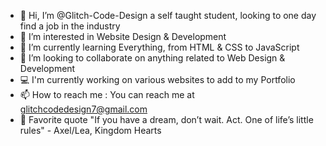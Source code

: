 - 👋 Hi, I’m @Glitch-Code-Design a self taught student, looking to one day find a job in the industry
- 👀 I’m interested in Website Design & Development
- 🌱 I’m currently learning Everything, from HTML & CSS to JavaScript
- 💞️ I’m looking to collaborate on anything related to Web Design & Development
- :computer: I'm currently working on various websites to add to my Portfolio 
- 📫 How to reach me : You can reach me at glitchcodedesign7@gmail.com
- :scroll: Favorite quote "If you have a dream, don’t wait. Act. One of life’s little rules" - Axel/Lea, Kingdom Hearts 
